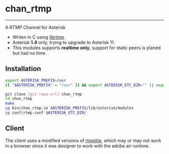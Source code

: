 chan_rtmp
=========

---
A RTMP Channel for Asterisk

* Writen in C using [librtmp].
* Asterisk **1.4** only, trying to upgrade to Asterisk 11.
* This modules supports **realtime only**, support for static peers is planed but had no time.


Installation
------------

```sh
export ASTERISK_PREFIX=/usr
[[ "$ASTERISK_PREFIX" = "/usr" ]] && export ASTERISK_ETC_DIR="" || export ASTERISK_ETC_DIR="$ASTERISK_PREFIX/etc"

git clone [git-repo-url] chan_rtmp
cd chan_rtmp
make
cp bin/chan_rtmp.so $ASTERISK_PREFIX/lib/asterisk/modules
cp conf/rtmp.conf $ASTERISK_ETC_DIR/
```

Client
------

The client uses a modified versions of [rtmplite], which may or may not work in a browser since it was designer to work with the adobe air runtime.


[librtmp]:http://rtmpdump.mplayerhq.hu/
[rtmplite]:https://code.google.com/p/rtmplite/
